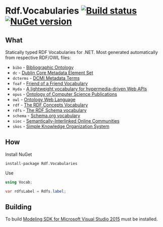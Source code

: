 # Rdf.Vocabularies [![Build status](https://ci.appveyor.com/api/projects/status/8uepsle8g54v101m?svg=true)](https://ci.appveyor.com/project/tpluscode78631/jsonld-entities/branch/master) [![NuGet version](https://badge.fury.io/nu/rdf.vocabularies.svg)](https://badge.fury.io/nu/rdf.vocabularies)
 
## What 

Statically typed RDF Vocabularies for .NET. Most generated automatically from respective RDF/OWL files:

* `bibo` - [Bibliographic Ontology](http://lov.okfn.org/dataset/lov/vocabs/bibo)
* `dc` - [Dublin Core Metadata Element Set](http://lov.okfn.org/dataset/lov/vocabs/dce)
* `dcterms` - [DCMI Metadata Terms](http://lov.okfn.org/dataset/lov/vocabs/dcterms)
* `foaf` - [Friend of a Friend Vocabulary](http://lov.okfn.org/dataset/lov/vocabs/foaf)
* `Hyda` - [A lightweight vocabulary for hypermedia-driven Web APIs](http://www.hydra-cg.com/)
* `opus` - [Ontology of Computer Science Publications](http://lov.okfn.org/dataset/lov/vocabs/opus)
* `owl` - [Ontology Web Language](http://lov.okfn.org/dataset/lov/vocabs/owl)
* `rdf` - [The RDF Concepts Vocabulary](http://lov.okfn.org/dataset/lov/vocabs/rdf)
* `rdfs` - [The RDF Schema vocabulary](http://lov.okfn.org/dataset/lov/vocabs/rdfs)
* `schema` - [Schema.org vocabulary](http://lov.okfn.org/dataset/lov/vocabs/schema)
* `sioc` - [Semantically-Interlinked Online Communities](http://lov.okfn.org/dataset/lov/vocabs/sioc)
* `skos` - [Simple Knowledge Organization System](http://lov.okfn.org/dataset/lov/vocabs/skos)

## How

Install NuGet

```
install-package Rdf.Vocabularies
```

Use

``` csharp
using Vocab;

var rdfsLabel = Rdfs.label;
```

## Building

To build [Modeling SDK for Microsoft Visual Studio 2015](https://www.microsoft.com/en-us/download/details.aspx?id=48148) must be installed.

